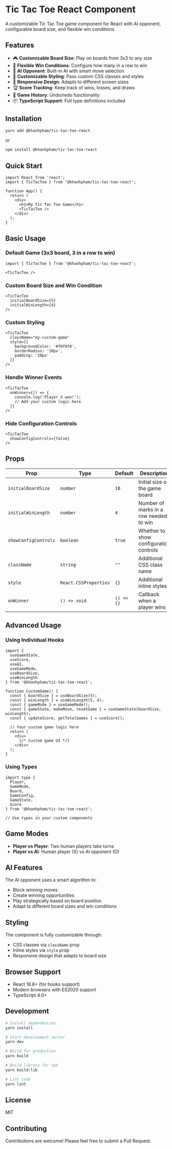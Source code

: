 # Tic Tac Toe React Component

A customizable Tic Tac Toe game component for React with AI opponent, configurable board size, and flexible win conditions.

## Features

- 🎮 **Customizable Board Size**: Play on boards from 3x3 to any size
- 🎯 **Flexible Win Conditions**: Configure how many in a row to win
- 🤖 **AI Opponent**: Built-in AI with smart move selection
- 🎨 **Customizable Styling**: Pass custom CSS classes and styles
- 📱 **Responsive Design**: Adapts to different screen sizes
- 🏆 **Score Tracking**: Keep track of wins, losses, and draws
- 🔄 **Game History**: Undo/redo functionality
- 📦 **TypeScript Support**: Full type definitions included

## Installation

```bash
yarn add @khanhpham/tic-tac-toe-react
```

or

```bash
npm install @khanhpham/tic-tac-toe-react
```

## Quick Start

```tsx
import React from 'react';
import { TicTacToe } from '@khanhpham/tic-tac-toe-react';

function App() {
  return (
    <div>
      <h1>My Tic Tac Toe Game</h1>
      <TicTacToe />
    </div>
  );
}
```

## Basic Usage

### Default Game (3x3 board, 3 in a row to win)

```tsx
import { TicTacToe } from '@khanhpham/tic-tac-toe-react';

<TicTacToe />
```

### Custom Board Size and Win Condition

```tsx
<TicTacToe 
  initialBoardSize={5} 
  initialWinLength={4} 
/>
```

### Custom Styling

```tsx
<TicTacToe 
  className="my-custom-game"
  style={{ 
    backgroundColor: '#f0f0f0',
    borderRadius: '10px',
    padding: '20px'
  }}
/>
```

### Handle Winner Events

```tsx
<TicTacToe 
  onWinner={() => {
    console.log('Player X won!');
    // Add your custom logic here
  }}
/>
```

### Hide Configuration Controls

```tsx
<TicTacToe 
  showConfigControls={false}
/>
```

## Props

| Prop | Type | Default | Description |
|------|------|---------|-------------|
| `initialBoardSize` | `number` | `10` | Initial size of the game board |
| `initialWinLength` | `number` | `4` | Number of marks in a row needed to win |
| `showConfigControls` | `boolean` | `true` | Whether to show configuration controls |
| `className` | `string` | `""` | Additional CSS class name |
| `style` | `React.CSSProperties` | `{}` | Additional inline styles |
| `onWinner` | `() => void` | `() => {}` | Callback when a player wins |

## Advanced Usage

### Using Individual Hooks

```tsx
import { 
  useGameState, 
  useScore, 
  useAI, 
  useGameMode,
  useBoardSize,
  useWinLength 
} from '@khanhpham/tic-tac-toe-react';

function CustomGame() {
  const { boardSize } = useBoardSize(5);
  const { winLength } = useWinLength(5, 4);
  const { gameMode } = useGameMode();
  const { gameState, makeMove, resetGame } = useGameState(boardSize, winLength);
  const { updateScore, getTotalGames } = useScore();

  // Your custom game logic here
  return (
    <div>
      {/* Custom game UI */}
    </div>
  );
}
```

### Using Types

```tsx
import type { 
  Player, 
  GameMode, 
  Board, 
  GameConfig, 
  GameState, 
  Score 
} from '@khanhpham/tic-tac-toe-react';

// Use types in your custom components
```

## Game Modes

- **Player vs Player**: Two human players take turns
- **Player vs AI**: Human player (X) vs AI opponent (O)

## AI Features

The AI opponent uses a smart algorithm to:
- Block winning moves
- Create winning opportunities
- Play strategically based on board position
- Adapt to different board sizes and win conditions

## Styling

The component is fully customizable through:
- CSS classes via `className` prop
- Inline styles via `style` prop
- Responsive design that adapts to board size

## Browser Support

- React 16.8+ (for hooks support)
- Modern browsers with ES2020 support
- TypeScript 4.0+

## Development

```bash
# Install dependencies
yarn install

# Start development server
yarn dev

# Build for production
yarn build

# Build library for npm
yarn build:lib

# Lint code
yarn lint
```

## License

MIT

## Contributing

Contributions are welcome! Please feel free to submit a Pull Request.
